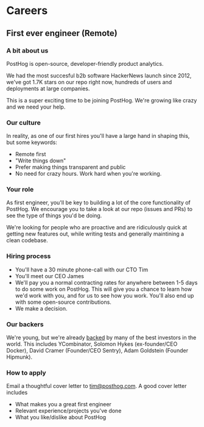 # Careers

## First ever engineer (Remote)

### A bit about us

PostHog is open-source, developer-friendly product analytics.

We had the most succesful b2b software HackerNews launch since 2012, we've got 1.7K stars on our repo right now, hundreds of users and deployments at large companies.

This is a super exciting time to be joining PostHog. We're growing like crazy and we need your help.

### Our culture

In reality, as one of our first hires you'll have a large hand in shaping this, but some keywords:

* Remote first
* "Write things down"
* Prefer making things transparent and public
* No need for crazy hours. Work hard when you're working.

### Your role
As first engineer, you'll be key to building a lot of the core functionality of PostHog. We encourage you to take a look at our repo (issues and PRs) to see the type of things you'd be doing.

We're looking for people who are proactive and are ridiculously quick at getting new features out, while writing tests and generally maintining a clean codebase.

### Hiring process

* You'll have a 30 minute phone-call with our CTO Tim
* You'll meet our CEO James
* We'll pay you a normal contracting rates for anywhere between 1-5 days to do some work on PostHog. This will give you a chance to learn how we'd work with you, and for us to see how you work. You'll also end up with some open-source contributions.
* We make a decision.

### Our backers

We're young, but we're already [backed](/handbook/investors) by many of the best investors in the world. This includes YCombinator, Solomon Hykes (ex-founder/CEO Docker), David Cramer (Founder/CEO Sentry), Adam Goldstein (Founder Hipmunk).

### How to apply

Email a thoughtful cover letter to tim@posthog.com. A good cover letter includes

* What makes you a great first engineer
* Relevant experience/projects you've done
* What you like/dislike about PostHog
